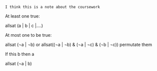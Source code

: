 ```
I think this is a note about the coursework
```

At least one true:

allsat (a | b | c |….)

At most one to be true:

allsat (¬a | ¬b) or allsat((¬a | ¬b) & (¬a | ¬c) & (¬b | ¬c)) permutate them

If this b then a

allsat (¬a | b)